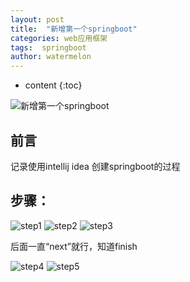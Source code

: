 ```yaml
---
layout: post
title:  "新增第一个springboot"
categories: web应用框架
tags:  springboot  
author: watermelon
---
```

* content
{:toc}


![新增第一个springboot](https://images.gitee.com/uploads/images/2019/0127/160727_673fec5f_1210188.jpeg)
## 前言
记录使用intellij idea 创建springboot的过程



## 步骤：
![step1](https://images.gitee.com/uploads/images/2019/0127/160801_fcd0ad22_1210188.jpeg)
![step2](https://images.gitee.com/uploads/images/2019/0127/160819_2c5f076b_1210188.jpeg)
![step3](https://images.gitee.com/uploads/images/2019/0127/160856_a1f34b99_1210188.jpeg)

后面一直“next”就行，知道finish

![step4](https://images.gitee.com/uploads/images/2019/0127/160914_77a9fd76_1210188.jpeg)
![step5](https://images.gitee.com/uploads/images/2019/0127/160937_1eb900d9_1210188.jpeg)




